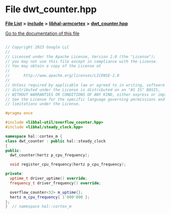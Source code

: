 

# File dwt\_counter.hpp

[**File List**](files.md) **>** [**include**](dir_cba0faac6e93618a6e2539705915bd70.md) **>** [**libhal-armcortex**](dir_b3459571a2adf19d50d3ad84e10dbc87.md) **>** [**dwt\_counter.hpp**](dwt__counter_8hpp.md)

[Go to the documentation of this file](dwt__counter_8hpp.md)

```C++

// Copyright 2023 Google LLC
//
// Licensed under the Apache License, Version 2.0 (the "License");
// you may not use this file except in compliance with the License.
// You may obtain a copy of the License at
//
//      http://www.apache.org/licenses/LICENSE-2.0
//
// Unless required by applicable law or agreed to in writing, software
// distributed under the License is distributed on an "AS IS" BASIS,
// WITHOUT WARRANTIES OR CONDITIONS OF ANY KIND, either express or implied.
// See the License for the specific language governing permissions and
// limitations under the License.

#pragma once

#include <libhal-util/overflow_counter.hpp>
#include <libhal/steady_clock.hpp>

namespace hal::cortex_m {
class dwt_counter : public hal::steady_clock
{
public:
  dwt_counter(hertz p_cpu_frequency);

  void register_cpu_frequency(hertz p_cpu_frequency);

private:
  uptime_t driver_uptime() override;
  frequency_t driver_frequency() override;

  overflow_counter<32> m_uptime{};
  hertz m_cpu_frequency{ 1'000'000 };
};
}  // namespace hal::cortex_m

```

